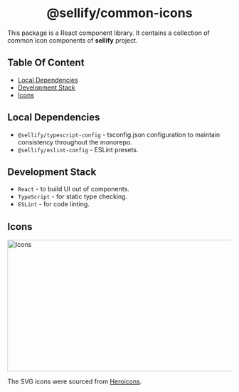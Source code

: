 <h1 align="center">
@sellify/common-icons
</h1>

This package is a React component library. It contains a collection of common icon components of **sellify** project.

## Table Of Content

- [Local Dependencies](#local-dependencies)
- [Development Stack](#development-stack)
- [Icons](#icons)

## Local Dependencies

- `@sellify/typescript-config` - tsconfig.json configuration to maintain consistency throughout the monorepo.
- `@sellify/eslint-config` - ESLint presets.

## Development Stack

- `React` - to build UI out of components.
- `TypeScript` - for static type checking.
- `ESLint` - for code linting.

## Icons

<img width="576" height="296" alt="Icons" src="https://github.com/user-attachments/assets/f1bef841-6fd1-4da4-b471-2eeaccd161c1" />

The SVG icons were sourced from [Heroicons](https://heroicons.com/outline).

